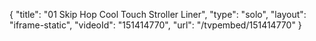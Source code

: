 {
    "title": "01 Skip Hop Cool Touch Stroller Liner",
    "type": "solo",
    "layout": "iframe-static",
    "videoId": "151414770",
    "url": "\/tvpembed\/151414770"
}